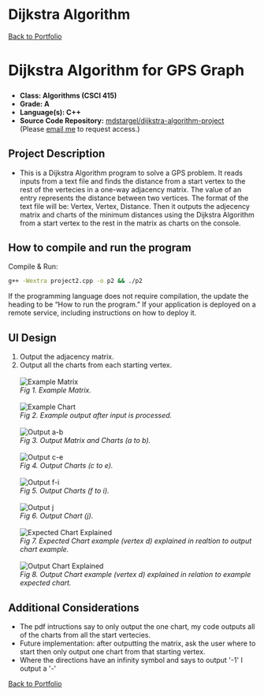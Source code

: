 # Dijkstra Algorithm

[Back to Portfolio](./)

<h2 style="font-size: 30px">Dijkstra Algorithm for GPS Graph</h2>

-   **Class: Algorithms (CSCI 415)** 
-   **Grade: A** 
-   **Language(s): C++** 
-   **Source Code Repository:** [mdstargel/dijkstra-algorithm-project](https://github.com/mdstargel/dijkstra-algorithm-project)  
    (Please [email me](mailto:mdstargel@csustudent.net?subject=GitHub%20Access%20-%20Dijkstra%20Project) to request access.)

## Project Description

- This is a Dijkstra Algorithm program to solve a GPS problem. It reads inputs from a text file and finds the distance from a start vertex to the rest of the vertecies in a one-way adjacency matrix. The value of an entry represents the distance between two vertices. The format of the text file will be: Vertex, Vertex, Distance. Then it outputs the adjecency matrix and charts of the minimum distances using the Dijkstra Algorithm from a start vertex to the rest in the matrix as charts on the console.

## How to compile and run the program

Compile & Run:
```bash
g++ -Wextra project2.cpp -o p2 && ./p2
```

If the programming language does not require compilation, the update the heading to be “How to run the program.” If your application is deployed on a remote service, including instructions on how to deploy it.

## UI Design

1. Output the adjacency matrix.
2. Output all the charts from each starting vertex.  
\
![Example Matrix](images/example-matrix.jpg)  
_Fig 1. Example Matrix._  
\
![Example Chart](images/example-chart.jpg)  
_Fig 2. Example output after input is processed._  
\
![Output a-b](images/output-matrix-ab.jpg)  
_Fig 3. Output Matrix and Charts (a to b)._  
\
![Output c-e](images/output-cde.jpg)  
_Fig 4. Output Charts (c to e)._  
\
![Output f-i](images/output-fghi.jpg)  
_Fig 5. Output Charts (f to i)._  
\
![Output j](images/output-j.jpg)  
_Fig 6. Output Chart (j)._  
\
![Expected Chart Explained](images/d-start-desired.png)  
_Fig 7. Expected Chart example (vertex d) explained in realtion to output chart example._  
\
![Output Chart Explained](images/d-start-output.png)  
_Fig 8. Output Chart example (vertex d) explained in relation to example expected chart._  

## Additional Considerations

- The pdf intructions say to only output the one chart, my code outputs all of the charts from all the start vertecies.
- Future implementation: after outputting the matrix, ask the user where to start then only output one chart from that starting vertex.
- Where the directions have an infinity symbol and says to output '-1' I output a '-'


[Back to Portfolio](./)
